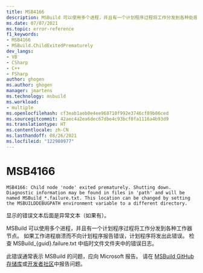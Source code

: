 ```yaml
---
title: MSB4166
description: MSBuild 可以使用多个进程，并且有一个计划程序过程将工作分发到各种处理器节点。 如果工作进程崩溃，计划程序将发出此错误。
ms.date: 07/07/2021
ms.topic: error-reference
f1_keywords:
- MSB4166
- MSBuild.ChildExitedPrematurely
dev_langs:
- VB
- CSharp
- C++
- FSharp
author: ghogen
ms.author: ghogen
manager: jmartens
ms.technology: msbuild
ms.workload:
- multiple
ms.openlocfilehash: cf3eab1aeb0e4ee968710f992e3746cf89b86ced
ms.sourcegitcommit: 42aec4a2ea6dec67dbe4c93bcf0fa1116a4b93d9
ms.translationtype: HT
ms.contentlocale: zh-CN
ms.lasthandoff: 08/26/2021
ms.locfileid: "122980977"
---
```

# <a name="msb4166"></a>MSB4166

```output
MSB4166: Child node 'node' exited prematurely. Shutting down. Diagnostic information may be found in files in 'path' and will be named MSBuild_*.failure.txt. This location can be changed by setting the MSBUILDDEBUGPATH environment variable to a different directory.
```

显示的错误文本后面是异常文本（如果有）。

MSBuild 可以使用多个进程，并且有一个计划程序过程将工作分发到各种工作器节点。 如果工作进程崩溃而不向计划程序报告错误，计划程序将发出此错误。 检查 MSBuild_{guid}.failure.txt 中临时文件文件夹中的错误日志。

此错误通常表示 MSBuild 的问题，应向 Microsoft 报告。 请在 [MSBuild GitHub 存储库](https://github.com/Microsoft/msbuild)或[开发者社区](https://developercommunity.visualstudio.com/search?space=8)中报告问题。
